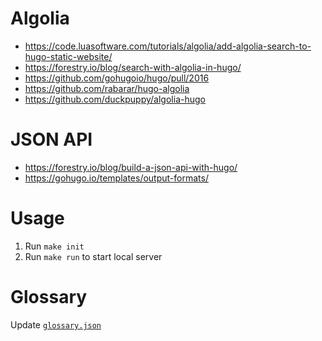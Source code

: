 # Algolia

- https://code.luasoftware.com/tutorials/algolia/add-algolia-search-to-hugo-static-website/
- https://forestry.io/blog/search-with-algolia-in-hugo/
- https://github.com/gohugoio/hugo/pull/2016
- https://github.com/rabarar/hugo-algolia
- https://github.com/duckpuppy/algolia-hugo

# JSON API
- https://forestry.io/blog/build-a-json-api-with-hugo/
- https://gohugo.io/templates/output-formats/

# Usage

1. Run `make init` 
2. Run `make run` to start local server

# Glossary

Update [`glossary.json`](static/js/glossary.json)



